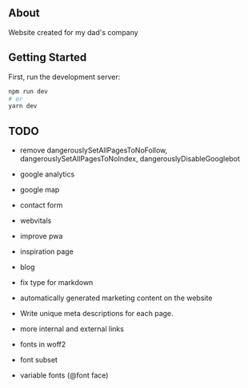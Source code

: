 ## About

Website created for my dad's company

## Getting Started

First, run the development server:

```bash
npm run dev
# or
yarn dev
```

## TODO

- remove dangerouslySetAllPagesToNoFollow, dangerouslySetAllPagesToNoIndex, dangerouslyDisableGooglebot

- google analytics
- google map
- contact form
- webvitals
- improve pwa
- inspiration page
- blog
- fix type for markdown
- automatically generated marketing content on the website 
- Write unique meta descriptions for each page.
- more internal and external links
- fonts in woff2
- font subset
- variable fonts (@font face)
